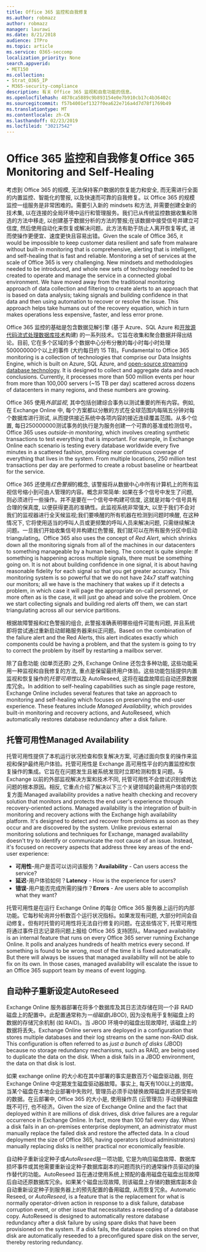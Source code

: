 ```yaml
---
title: Office 365 监控和自我修复
ms.author: robmazz
author: robmazz
manager: laurawi
ms.date: 8/21/2018
audience: ITPro
ms.topic: article
ms.service: O365-seccomp
localization_priority: None
search.appverid:
- MET150
ms.collection:
- Strat_O365_IP
- M365-security-compliance
description: 有关 Office 365 监视和自愈功能的信息。
ms.openlocfilehash: 4878ca5889c9b893154e0e7b910cb17c4b36402c
ms.sourcegitcommit: f57b4001ef1327f0ea622e716a4d7d78f1769b49
ms.translationtype: MT
ms.contentlocale: zh-CN
ms.lasthandoff: 02/23/2019
ms.locfileid: "30217542"
---
```

# <a name="office-365-monitoring-and-self-healing"></a><span data-ttu-id="4012b-103">Office 365 监控和自我修复</span><span class="sxs-lookup"><span data-stu-id="4012b-103">Office 365 Monitoring and Self-Healing</span></span>
<span data-ttu-id="4012b-p101">考虑到 Office 365 的规模, 无法保持客户数据的恢复能力和安全, 而无需进行全面的内置监控、智能化的警报, 以及快速而可靠的自我修复。以 Office 365 的规模监控一组服务是非常困难的。需要引入新的 mindsets 和方法, 并需要创建全新的技术集, 以在连接的全局环境中运行和管理服务。我们已从传统监控数据收集和筛选的方法中移走, 以创建基于数据分析的方法的警报;在该数据中接受信号并建立可信度, 然后使用自动化来恢复或解决问题。此方法有助于防止人离开恢复等式, 进而使操作更便宜、速度更快且容易出错。</span><span class="sxs-lookup"><span data-stu-id="4012b-p101">Given the scale of Office 365, it would be impossible to keep customer data resilient and safe from malware without built-in monitoring that is comprehensive, alerting that is intelligent, and self-healing that is fast and reliable. Monitoring a set of services at the scale of Office 365 is very challenging. New mindsets and methodologies needed to be introduced, and whole new sets of technology needed to be created to operate and manage the service in a connected global environment. We have moved away from the traditional monitoring approach of data collection and filtering to create alerts to an approach that is based on data analysis; taking signals and building confidence in that data and then using automation to recover or resolve the issue. This approach helps take humans out of the recovery equation, which in turn makes operations less expensive, faster, and less error prone.</span></span> 

<span data-ttu-id="4012b-p102">Office 365 监控的基础是包含数据见解引擎 (基于 Azure、SQL Azure 和[开放源代码流式处理数据库技术](http://cassandra.apache.org/)构建) 的一系列技术。它旨在收集和聚合数据并得出结论。目前, 它在多个区域的多个数据中心分布分散的每小时每小时处理500000000个以上的事件 (大约每日约 15 TB)。</span><span class="sxs-lookup"><span data-stu-id="4012b-p102">Fundamental to Office 365 monitoring is a collection of technologies that comprise our Data Insights Engine, which is built on Azure, SQL Azure, and [open-source streaming database technology](http://cassandra.apache.org/). It is designed to collect and aggregate data and reach conclusions. Currently, it processes more than 500 million events per hour from more than 100,000 servers (~15 TB per day) scattered across dozens of datacenters in many regions, and these numbers are growing.</span></span> 

<span data-ttu-id="4012b-p103">Office 365 使用*外部监视*, 其中包括创建综合事务以测试重要的所有内容。例如, 在 Exchange Online 中, 每个方案都以分散的方式在全球范围内每隔五分钟对每个数据库进行测试, 从而提供接近系统中各项内容的接近连续覆盖范围。从多个位置, 每日250000000测试事务的执行是为服务创建一个可靠的基准或检测信号。</span><span class="sxs-lookup"><span data-stu-id="4012b-p103">Office 365 uses *outside-in monitoring*, which involves creating synthetic transactions to test everything that is important. For example, in Exchange Online each scenario is testing every database worldwide every five minutes in a scattered fashion, providing near continuous coverage of everything that lives in the system. From multiple locations, 250 million test transactions per day are performed to create a robust baseline or heartbeat for the service.</span></span> 

<span data-ttu-id="4012b-p104">Office 365 还使用*红色警报*的概念, 该警报将从数据中心中所有计算机上的所有监视信号缩小到可由人管理的内容。概念非常简单: 如果在多个信号中发生了问题, 则必须进行一些操作。并不是要在一个信号中构建可信度, 这就是对每个信号具有合理的保真度, 以便获得更高的准确性。此监视系统非常强大, 以至于我们不会对我们的监视器进行全天候监视;我们要唤醒的所有机器在检测到问题时唤醒, 在这种情况下, 它将使用适当的呼叫人员或更频繁的呼叫人员来解决问题, 只需继续解决问题。一旦我们开始收集信号并构建红色警报, 我们就可以在所有服务分区中启动 triangulating。</span><span class="sxs-lookup"><span data-stu-id="4012b-p104">Office 365 also uses the concept of *Red Alert*, which shrinks down all the monitoring signals from all of the machines in our datacenters to something manageable by a human being. The concept is quite simple: If something is happening across multiple signals, there must be something going on. It is not about building confidence in one signal, it is about having reasonable fidelity for each signal so that you get greater accuracy. This monitoring system is so powerful that we do not have 24x7 staff watching our monitors; all we have is the machinery that wakes up if it detects a problem, in which case it will page the appropriate on-call personnel, or more often as is the case, it will just go ahead and solve the problem. Once we start collecting signals and building red alerts off them, we can start triangulating across all our service partitions.</span></span> 

<span data-ttu-id="4012b-120">根据故障警报和红色警报的组合, 此警报准确表明哪些组件可能有问题, 并且系统即将尝试通过重新启动邮箱服务器来纠正问题。</span><span class="sxs-lookup"><span data-stu-id="4012b-120">Based on the combination of the failure alert and the Red Alerts, this alert indicates exactly which components could be having a problem, and that the system is going to try to correct the problem by itself by restarting a mailbox server.</span></span> 

<span data-ttu-id="4012b-p105">除了自愈功能 (如单页还原) 之外, Exchange Online 还包含多种功能, 这些功能采用一种监视和自我修复的方法, 重点是保留最终用户体验。这些功能包括提供内置监视和恢复操作的*托管可用性*以及 AutoReseed, 这将在磁盘故障后自动还原数据库冗余。</span><span class="sxs-lookup"><span data-stu-id="4012b-p105">In addition to self-healing capabilities such as single page restore, Exchange Online includes several features that take an approach to monitoring and self-healing which focuses on preserving the end-user experience. These features include *Managed Availability*, which provides built-in monitoring and recovery actions, and AutoReseed, which automatically restores database redundancy after a disk failure.</span></span> 

## <a name="managed-availability"></a><span data-ttu-id="4012b-123">托管可用性</span><span class="sxs-lookup"><span data-stu-id="4012b-123">Managed Availability</span></span> 
<span data-ttu-id="4012b-p106">托管可用性提供了本机运行状况检查和恢复解决方案, 可通过面向恢复的操作来监视和保护最终用户体验。托管可用性是 Exchange 高可用性平台的内置监控和恢复操作的集成。它旨在在问题发生且被系统发现时立即检测和恢复问题。与 Exchange 以前的外部监视解决方案和技术不同, 托管可用性不会尝试识别或传达问题的根本原因。相反, 它重点介绍了解决以下三个关键领域的最终用户体验的恢复方面:</span><span class="sxs-lookup"><span data-stu-id="4012b-p106">Managed availability provides a native health checking and recovery solution that monitors and protects the end user's experience through recovery-oriented actions. Managed availability is the integration of built-in monitoring and recovery actions with the Exchange high availability platform. It's designed to detect and recover from problems as soon as they occur and are discovered by the system. Unlike previous external monitoring solutions and techniques for Exchange, managed availability doesn't try to identify or communicate the root cause of an issue. Instead, it's focused on recovery aspects that address three key areas of the end-user experience:</span></span> 
- <span data-ttu-id="4012b-129">**可用性**–用户是否可以访问该服务？</span><span class="sxs-lookup"><span data-stu-id="4012b-129">**Availability** - Can users access the service?</span></span> 
- <span data-ttu-id="4012b-130">**延迟**-用户体验如何？</span><span class="sxs-lookup"><span data-stu-id="4012b-130">**Latency** - How is the experience for users?</span></span> 
- <span data-ttu-id="4012b-131">**错误**-用户能否完成所需的操作？</span><span class="sxs-lookup"><span data-stu-id="4012b-131">**Errors** - Are users able to accomplish what they want?</span></span> 

<span data-ttu-id="4012b-p107">托管可用性是在运行 Exchange Online 的每台 Office 365 服务器上运行的内部功能。它每秒轮询并分析数百个运行状况指标。如果发现有问题, 大部分时间会自动修复。但有时托管的可用性将无法自行修复的问题。在这些情况下, 托管可用性将通过事件日志记录将问题上报给 Office 365 支持团队。</span><span class="sxs-lookup"><span data-stu-id="4012b-p107">Managed availability is an internal feature that runs on every Office 365 server running Exchange Online. It polls and analyzes hundreds of health metrics every second. If something is found to be wrong, most of the time it is fixed automatically. But there will always be issues that managed availability will not be able to fix on its own. In those cases, managed availability will escalate the issue to an Office 365 support team by means of event logging.</span></span> 

## <a name="autoreseed"></a><span data-ttu-id="4012b-137">自动种子重新设定</span><span class="sxs-lookup"><span data-stu-id="4012b-137">AutoReseed</span></span> 
<span data-ttu-id="4012b-p108">Exchange Online 服务器部署在将多个数据库及其日志流存储在同一个非 RAID 磁盘上的配置中。此配置通常称为*一组磁盘*(JBOD), 因为没有用于复制磁盘上的数据的存储冗余机制 (如 RAID)。当 JBOD 环境中的磁盘出现故障时, 该磁盘上的数据将丢失。</span><span class="sxs-lookup"><span data-stu-id="4012b-p108">Exchange Online servers are deployed in a configuration that stores multiple databases and their log streams on the same non-RAID disk. This configuration is often referred to as *just a bunch of disks* (JBOD) because no storage redundancy mechanisms, such as RAID, are being used to duplicate the data on the disk. When a disk fails in a JBOD environment, the data on that disk is lost.</span></span> 

<span data-ttu-id="4012b-p109">如果 exchange online 的大小和在其中部署的事实是数百万个磁盘驱动器, 则在 Exchange Online 中定期发生磁盘驱动器故障。事实上, 每天有100以上的故障。当某个磁盘在本地企业部署中失败时, 管理员必须手动替换故障磁盘并还原受影响的数据。在云部署中, Office 365 的大小是, 使用操作员 (云管理员) 手动替换磁盘既不可行, 也不经济。</span><span class="sxs-lookup"><span data-stu-id="4012b-p109">Given the size of Exchange Online and the fact that deployed within it are millions of disk drives, disk drive failures are a regular occurrence in Exchange Online. In fact, more than 100 fail every day. When a disk fails in an on-premises enterprise deployment, an administrator must manually replace the failed disk and restore the affected data. In a cloud deployment the size of Office 365, having operators (cloud administrators) manually replacing disks is neither practical nor economically feasible.</span></span> 

<span data-ttu-id="4012b-p110">自动种子重新设定种子或*AutoReseed*是一项功能, 它是为响应磁盘故障、数据库损坏事件或其他需要重新设定种子数据库副本的问题而执行的通常操作员驱动的操作替代的功能。AutoReseed 旨在通过使用系统上预配的备用磁盘在磁盘出现故障后自动还原数据库冗余。如果某个磁盘出现故障, 则该磁盘上存储的数据库副本会自动重新设定种子到服务器上的预先配置的备用磁盘, 从而恢复冗余。</span><span class="sxs-lookup"><span data-stu-id="4012b-p110">Automatic Reseed, or *AutoReseed*, is a feature that is the replacement for what is normally operator-driven action in response to a disk failure, database corruption event, or other issue that necessitates a reseeding of a database copy. AutoReseed is designed to automatically restore database redundancy after a disk failure by using spare disks that have been provisioned on the system. If a disk fails, the database copies stored on that disk are automatically reseeded to a preconfigured spare disk on the server, thereby restoring redundancy.</span></span> 